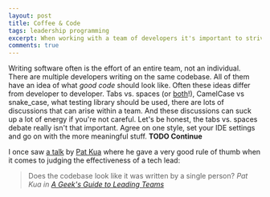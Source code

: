 ```yaml
---
layout: post
title: Coffee & Code
tags: leadership programming
excerpt: When working with a team of developers it's important to strive for consistency and agree on coding standards and practices. "Coffee & Code" is a session I often introduce in teams to have a casual setting to discuss development topics and reach consensus quickly.
comments: true
---
```


Writing software often is the effort of an entire team, not an individual. There are multiple developers writing on the same codebase. All of them have an idea of what _good code_ should look like. Often these ideas differ from developer to developer. Tabs vs. spaces (or [both](http://i.imgur.com/vOWAAUK.png)!), CamelCase vs snake_case, what testing library should be used, there are lots of discussions that can arise within a team. And these discussions can suck up a lot of energy if you're not careful. Let's be honest, the tabs vs. spaces debate really isn't that important. Agree on one style, set your IDE settings and go on with the more meaningful stuff.  **TODO Continue**

I once saw [a talk](https://de.slideshare.net/thekua/geeks-guide-to-leading-teams-54638430/19-PROGRAMMINGDo_effective_Technical_Leaders_need) by  [Pat Kua](https://www.thekua.com/atwork/) where he gave a very good rule of thumb when it comes to judging the effectiveness of a tech lead: 

> Does the codebase look like it was written by a single person?
_Pat Kua in [A Geek's Guide to Leading Teams](https://de.slideshare.net/thekua/geeks-guide-to-leading-teams-54638430)_



